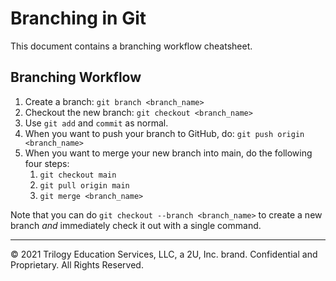 # Branching in Git

This document contains a branching workflow cheatsheet.

## Branching Workflow

1. Create a branch: `git branch <branch_name>`
2. Checkout the new branch: `git checkout <branch_name>`
3. Use `git add` and `commit` as normal.
4. When you want to push your branch to GitHub, do: `git push origin <branch_name>`
5. When you want to merge your new branch into main, do the following four steps:
   1. `git checkout main`
   2. `git pull origin main`
   3. `git merge <branch_name>`

Note that you can do `git checkout --branch <branch_name>` to create a new branch _and_ immediately check it out with a single command.

- - -

© 2021 Trilogy Education Services, LLC, a 2U, Inc. brand. Confidential and Proprietary. All Rights Reserved.
